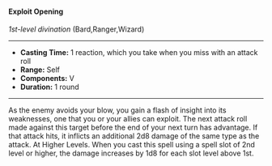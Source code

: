 #### Exploit Opening
*1st-level divination* (Bard,Ranger,Wizard)
___
- **Casting Time:** 1 reaction, which you take when you miss with an attack roll
- **Range:** Self
- **Components:** V
- **Duration:** 1 round
---
As the enemy avoids your blow, you gain a flash of
insight into its weaknesses, one that you or your
allies can exploit. The next attack roll made against
this target before the end of your next turn has
advantage. If that attack hits, it inflicts an
additional 2d8 damage of the same type as the
attack. At Higher Levels.  When you cast this spell using
a spell slot of 2nd level or higher, the damage
increases by 1d8 for each slot level above 1st.
